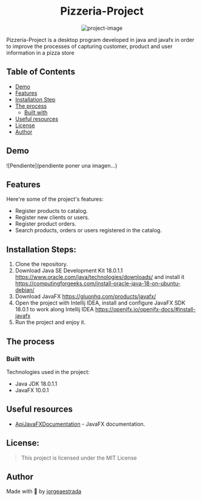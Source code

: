 <h1 align="center" id="title">Pizzeria-Project</h1>

<p align="center"><img src="https://socialify.git.ci/jorgeaestrada/Pizzeria-Project/image?font=Inter&language=1&owner=1&pattern=Solid&theme=Dark" alt="project-image"></p>

<p id="description">Pizzeria-Project is a desktop program developed in java and javafx in order to improve the processes of capturing customer, product and user information in a pizza store
</p>

## Table of Contents

- [Demo](#demo)
- [Features](#features)
- [Installation Step](#installation-steps)
- [The process](#the-process)
  - [Built with](#built-with)
- [Useful resources](#useful-resources)
- [License](#license)
- [Author](#author)

## Demo

![Pendiente](pendiente poner una imagen...)
  
## Features

Here're some of the project's features:

*   Register products to catalog.
*   Register new clients or users.
*   Register product orders.
*   Search products, orders or users registered in the catalog.

## Installation Steps:

1. Clone the repository.
2. Download Java SE Development Kit 18.0.1.1 https://www.oracle.com/java/technologies/downloads/ and install it https://computingforgeeks.com/install-oracle-java-18-on-ubuntu-debian/ 
3. Download JavaFX https://gluonhq.com/products/javafx/
4. Open the project with Intellij IDEA, install and configure JavaFX SDK 18.0.1 to work along Intellij IDEA https://openjfx.io/openjfx-docs/#install-javafx
5. Run the project and enjoy it.

## The process 
### Built with

Technologies used in the project:

*   Java JDK 18.0.1.1
*   JavaFX 10.0.1

## Useful resources

* [ApiJavaFXDocumentation](https://openjfx.io/javadoc/18/) - JavaFX documentation.

## License:

> This project is licensed under the MIT License

## Author

Made with 💜 by [jorgeaestrada](https://www.linkedin.com/in/jorge-armando-estrada-burgos-92a060208)

